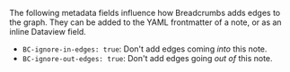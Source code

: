 The following metadata fields influence how Breadcrumbs adds edges to the graph. They can be added to the YAML frontmatter of a note, or as an inline Dataview field.

- `BC-ignore-in-edges: true`: Don't add edges coming _into_ this note.
- `BC-ignore-out-edges: true`: Don't add edges going _out of_ this note.
